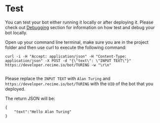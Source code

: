 # Test

You can test your bot either running it locally or after deploying it. Please check out [Debugging](running_recime_bots_locally.md) section for information on how test and debug your bot locally.

Open up your command line terminal, make sure you are in the project folder and then use curl to execute the following command:

```
curl -i -H "Accept: application/json" -H "Content-Type: application/json" -X POST -d "{\"text\": \"INPUT TEXT\"}" https://developer.recime.io/bot/TURING -w "\r\n"


```

Please replace the `INPUT TEXT` with `Alan Turing` and `https://developer.recime.io/bot/TURING` with the `UID` of the bot that you deployed.

The return JSON will be:

```
{
    "text":"Hello Alan Turing"
}

```
